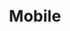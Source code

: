 ---
layout: redirect.njk
tags: page
key: mobile_en
title: Mobile
alternativetitle: Design System Mobile
redirect: /en/design-system/mobile/overview/
parent: design-system_en
order: 3
---
